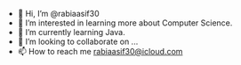 
- 👋 Hi, I’m @rabiaasif30
- 👀 I’m interested in learning more about Computer Science. 
- 🌱 I’m currently learning Java. 
- 💞️ I’m looking to collaborate on ...
- 📫 How to reach me rabiaasif30@icloud.com

<!---
rabiaasif30/rabiaasif30 is a ✨ special ✨ repository because its `README.md` (this file) appears on your GitHub profile.
You can click the Preview link to take a look at your changes.
--->
